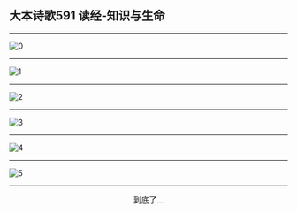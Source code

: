 
## 大本诗歌591 读经-知识与生命
        
<div id="aplayer0"></div>

---

<img alt="0" data-original="/data/d0590/0">

---

<img alt="1" data-original="/data/d0590/1">

---

<img alt="2" data-original="/data/d0590/2">

---

<img alt="3" data-original="/data/d0590/3">

---

<img alt="4" data-original="/data/d0590/4">

---

<img alt="5" data-original="/data/d0590/5">

---

<p style="text-align: center">到底了...</p>

<script src="/js/dist-view.js"></script>

<script>
MAIN.id = 'd0590';
        
const ap0 = new APlayer({
    container: document.getElementById('aplayer0'),
    volume: 1,
    loop: 'none',
    preload: 'none',
    audio: [{
        name: '大本诗歌591.mp3',
        artist: '大本诗歌',
        url: 'https://res.wx.qq.com/voice/getvoice?mediaid=MzI0NTk3MDM5M18yMjQ3NDk1MDI0',
        cover: '/favicon'
    }]
});
</script>
